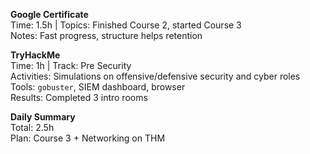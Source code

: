 **Google Certificate**  
Time: 1.5h | Topics: Finished Course 2, started Course 3  
Notes: Fast progress, structure helps retention  

**TryHackMe**  
Time: 1h | Track: Pre Security  
Activities: Simulations on offensive/defensive security and cyber roles  
Tools: `gobuster`, SIEM dashboard, browser  
Results: Completed 3 intro rooms  

**Daily Summary**  
Total: 2.5h  
Plan: Course 3 + Networking on THM  
